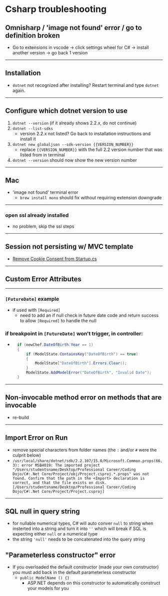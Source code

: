 # Csharp troubleshooting

## Omnisharp / 'image not found' error / go to definition broken

- Go to extensions in vscode -> click settings wheel for C# -> install another version -> go back 1 version

---

## Installation

- `dotnet` not recognized after installing? Restart terminal and type `dotnet` again.

---

## Configure which dotnet version to use

1. `dotnet --version` (if it already shows 2.2.x, do not continue)
2. `dotnet --list-sdks`
   - version 2.2.x not listed? Go back to installation instructions and install it
3. `dotnet new globaljson --sdk-version {{VERSION_NUMBER}}`
   - replace `{{VERSION_NUMBER}}` with the full 2.2 version number that was listed from in terminal
4. `dotnet --version` should now show the new version number

---

## Mac

- 'image not found' terminal error
  - `brew install mono` should fix without requiring extension downgrade

---

### open ssl already installed

- no problem, skip the ssl steps

---

## Session not persisting w/ MVC template

- [Remove Cookie Consent from Startup.cs](http://learn.codingdojo.com/m/25/5671/39759)

---

## Custom Error Attributes

---

### `[FutureDate]` example

- if used with `[Required]`
  - need to add an if null check in future date code and return success to allow `[Required]` to handle the null

### if breakpoint in `[FutureDate]` won't trigger, in controller:

- ```csharp
    if (newChef.DateOfBirth.Year == 1)
    {
        if (ModelState.ContainsKey("DateOfBirth") == true)
        {
            ModelState["DateOfBirth"].Errors.Clear();
        }
        ModelState.AddModelError("DateOfBirth", "Invalid Date");
    }
  ```

---

## Non-invocable method error on methods that are invocable

- re-build

---

## Import Error on Run

- remove special characters from folder names (the `:` and/or `#` were the culprit below)
- `/usr/local/share/dotnet/sdk/2.2.107/15.0/Microsoft.Common.props(66,3): error MSB4019: The imported project "/Users/studentsname/Desktop/Professional Career/Coding Dojo/C#:.Net Core/Project/obj/Project.csproj.*.props" was not found. Confirm that the path in the <Import> declaration is correct, and that the file exists on disk. [/Users/studentsname/Desktop/Professional Career/Coding Dojo/C#:.Net Core/Project/Project.csproj]`

---

## SQL null in query string

- for nullable numerical types, C# will auto conver `null` to string when insterted into a string and turn it into `''` which will break if SQL is expecting either `null` or a numerical type
- the string `'null'` needs to be concatenated into the query string

## "Parameterless constructor" error

- If you overloaded the default constructor (made your own constructor) you must add back in the default parameterless constructor
  - `public ModelName () {}`
    - ASP.NET depends on this constructor to automatically construct your models for you
